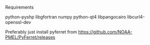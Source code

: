 Requirements

 python-pyshp libgfortran numpy python-qt4 libpangocairo libcurl4-openssl-dev

Preferably just install pyferret from https://github.com/NOAA-PMEL/PyFerret/releases


